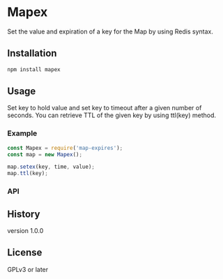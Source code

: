 # Mapex
Set the value and expiration of a key for the Map by using Redis syntax.

## Installation

```bash
npm install mapex
```

## Usage

Set key to hold value and set key to timeout after a given number of seconds. 
You can retrieve TTL of the given key by using ttl(key) method.

### Example

```js
const Mapex = require('map-expires');
const map = new Mapex();

map.setex(key, time, value);
map.ttl(key);
```

### API


## History
version 1.0.0

## License
GPLv3 or later
